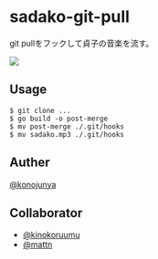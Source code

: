 # sadako-git-pull

git pullをフックして貞子の音楽を流す。

![](https://raw.githubusercontent.com/konojunya/sadako-git-pull/master/media/sadako.png)

## Usage

```
$ git clone ...
$ go build -o post-merge
$ mv post-merge ./.git/hooks
$ mv sadako.mp3 ./.git/hooks
```

## Auther

[@konojunya](https://twitter.com/konojunya)

## Collaborator

- [@kinokoruumu](https://github.com/kinokoruumu)
- [@mattn](https://github.com/mattn)
